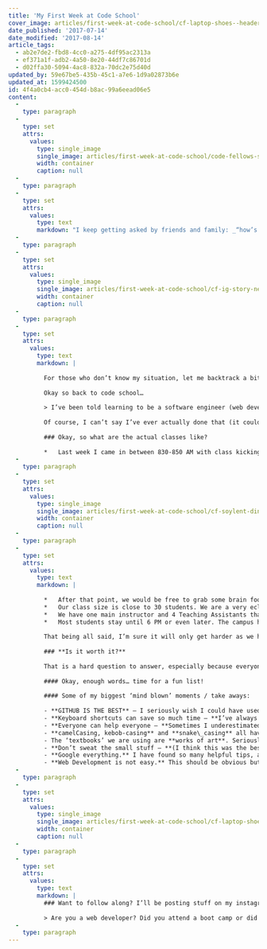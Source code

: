 ```yaml
---
title: 'My First Week at Code School'
cover_image: articles/first-week-at-code-school/cf-laptop-shoes--header.jpeg
date_published: '2017-07-14'
date_modified: '2017-08-14'
article_tags:
  - ab2e7de2-fbd8-4cc0-a275-4df95ac2313a
  - ef371a1f-adb2-4a50-8e20-44df7c86701d
  - d02ffa30-5094-4ac8-832a-70dc2e75d40d
updated_by: 59e67be5-435b-45c1-a7e6-1d9a02873b6e
updated_at: 1599424500
id: 4f4a0cb4-acc0-454d-b8ac-99a6eead06e5
content:
  -
    type: paragraph
  -
    type: set
    attrs:
      values:
        type: single_image
        single_image: articles/first-week-at-code-school/code-fellows-story-pic.jpeg
        width: container
        caption: null
  -
    type: paragraph
  -
    type: set
    attrs:
      values:
        type: text
        markdown: "I keep getting asked by friends and family: _“how’s it going?”_ and _“are you alive?”\_… well I’d say not too bad\_(Yes\_that’s\_a\_reference\_to_[_this\_video_](https://youtu.be/vm-MrkoJPC8)_)._ And because I am a web developer now (slash ‘_will be’_ in 4+ months) I figured I would write a bit on the web in a blog post to explain how my first week went."
  -
    type: paragraph
  -
    type: set
    attrs:
      values:
        type: single_image
        single_image: articles/first-week-at-code-school/cf-ig-story-needle.jpeg
        width: container
        caption: null
  -
    type: paragraph
  -
    type: set
    attrs:
      values:
        type: text
        markdown: |
          
          For those who don’t know my situation, let me backtrack a bit because I’m sure you are asking week 1 of what and who the heck are you? Well, I recently enrolled in one of those places that are all so trendy these days (a software engineer boot camp). This particular one is [Code Fellows](http://www.codefellows.com) and is located here in Seattle _(sidenote: I love their strong brand and sweet logo; go check them out!)._ I’m just a humble new student there, a decision I arrived upon after flirting around in the financial services industry, with the most recent position being an Anti-Money Laundering Investigator, since college (I graduated with a BA in Economics). That’s another tale for another time.
          
          Okay so back to code school…
          
          > I’ve been told learning to be a software engineer (web developer) from a boot camp like Code Fellows is like the age old colloquial phrase of drinking from the fire hose. Well, I disagree. I would probably say it is more like drinking from two fire hoses while standing at the bottom of a pool.
          
          Of course, I can’t say I’ve ever actually done that (it could be kinda fun, who knows) but I think you get the picture. As a student, you are soaking up vast amounts of information and a lot of knowledge specific to programming. And programming requires a thought process and endless amounts of patience, problem-solving ability and attention to detail. Not to mention the logical aspect of programming where you instruct a computer to follow your directions (aka code). Not exactly something you can pick up overnight. Hence why these coding schools are such a big thing _(Sidenote: I think trade schools or non-traditional post secondary education like these schools are really a helpful asset to any modern economy)_. Okay, so back to Code Fellows. So last week was pretty intense, I haven’t been in a formal education setting since the late 2000s when I was attending college and it has been a change in pace. On top of going back to learning in an educational setting, learning the logic to program code is difficult to grasp from a conceptual basis and is like nothing else I’ve learned previously. One example of this happened on Friday when many of us were working together on a single problem in our afternoon lab which consumed 2ish hours to solve. A single problem! Like it was one line that we were trying to debug! _(I know all my software engineer friends are now saying “Yup, Welcome to the programming world David!”_). All that to say, **yes, it is stinking hard.** It’s a totally new world with a totally new way of thinking. But I am determined to grind on and am very excited to (eventually) build some online things.
          
          ### Okay, so what are the actual classes like?
          
          *   Last week I came in between 830-850 AM with class kicking off with code review at 9 am. Code review is one of my highlights, I find it very insightful and helpful to how others have stumbled through our coding assignments. Except for the first day which was a ‘logistics’ day (aka classroom management things and making sure everyone’s computer was ready to code) where we were in the classroom all day, our time in the classroom with lectures would run until lunch at around 1230.
  -
    type: paragraph
  -
    type: set
    attrs:
      values:
        type: single_image
        single_image: articles/first-week-at-code-school/cf-soylent-dinner.jpeg
        width: container
        caption: null
  -
    type: paragraph
  -
    type: set
    attrs:
      values:
        type: text
        markdown: |
          
          *   After that point, we would be free to grab some brain food (I love my [Soylent](http://amzn.to/2fDQCDz)!) and then dig into our lab assignments. These lab assignments would take all afternoon, into the early evening. I must say, the collaborative atmosphere with a group of people brand new to a subject area like this was super helpful. And Code Fellows does a great job to facilitate this. I won’t say it’s like the blind leading the blind but it was sort of like **the half blind leading the half blind.** I like to think of it like every student at Code Fellows sort of understands a small and different piece of the giant puzzle and so when we work together to understand concepts (like Git and GitHub which a lot of us have struggled with) all our puzzle pieces can sort of fit together.
          *   Our class size is close to 30 students. We are a very eclectic group with ages ranging from recent college grad to middle aged folks with backgrounds in a ton of different fields ranging from professional divers and helicopter pilots to sales and real estate. It is cool to see so many different career paths people have taken up to this point and it was neat to see a healthy diversity of different cultures, ethnicities, and genders (yay for women in coding!).
          *   We have one main instructor and 4 Teaching Assistants that help us stumble through this web development world during our lab time and who grade our assignments.
          *   Most students stay until 6 PM or even later. The campus has a healthy amount of working spaces and fun spaces with lots of whiteboards for working out those hard problems or wire-framing. I’ve heard in the later classes we can expect to stay even later. Woohoo! #nosleepuntilgraduation
          
          That being all said, I’m sure it will only get harder as we have been prepared for week 2, which is going to be pretty wild. Week 2 is where they introduce a lot of concepts that are totally new to us. For the record we had a lot of pre-work (by a lot I mean like 50+ hours) to prepare for this course (201) and this first week has really only covered stuff from our pre-work. I also felt pretty comfortable with most of the topics we covered because I’ve been dabbling in website building (HTML and CSS) the last 6+ months or so. To be totally honest, I wasn’t really coding or even conceptually understanding what I was writing in CSS and HTML but more just adventuring around in templates and learning other things like Git and how to purchase a domain and deploy code (so pretty much all the extracurricular stuff when it comes to building a website). And that included spending hours banging my head against the wall figuring out branches, masters, forks, pull requests and trees. (Oh wait, maybe not trees. I think).
          
          ### **Is it worth it?**
          
          That is a hard question to answer, especially because everyone’s situation is different from a budget versus income standpoint so I can only answer from my perspective. So far, I think yes, it has been worth it for me. It is going to be really hard. It is going to be like a grueling marathon to finish all of the courses (201, 301 and 401) and I can’t say I’m looking forward to being uncomfortable for that long. I had a headache most nights this week and that is not fun but without pain comes not gain. I am very much looking forward to coming out of Code Fellows armed with several web languages and skills under my belt ready to take on the world and build some beautiful things online. Like I’ve hinted at, I’ve been dabbing in web development for at least six months now through countless tutorials (Codecademy, Khan Academy, etc) and YouTube videos online. There are a few concepts that I just couldn’t grasp, no matter how many dozens of YouTube videos I watched, like Git and GitHub. Then in class, with a live instructor walking us through it, answering any and all questions, I got it. Boom. Just like that. So I know I learn best in an instructor-led environment which builds well on my prior experiences adventuring around through code and building a few sites on my own.
          
          #### Okay, enough words… time for a fun list!
          
          #### Some of my biggest ‘mind blown’ moments / take aways:
          
          - **GITHUB IS THE BEST** — I seriously wish I could have used it for college papers)
          - **Keyboard shortcuts can save so much time — **I’ve always been one to try to use them but now more than ever they are crucial. I’ve learned some awesome ones. Gotta ditch that mouse!
          - **Everyone can help everyone — **Sometimes I underestimated a fellow student (Yes, I’m a terrible person sometimes) only to have them totally rock my world by debugging a crazy bug or fixing some terrible syntax. You go human you go.
          - **camelCasing, kebob-casing** and **snake\_casing** all have brilliant names.
          - The ‘textbooks’ we are using are **works of art**. Seriously if you are interested in [Javascript](http://amzn.to/2fEglft) or [HTML/CSS](http://amzn.to/2vTDD7n) check these out on amazon. They are so well designed its a joy to turn every page.
          - **Don’t sweat the small stuff — **(I think this was the best advice I heard, basically in a high-intensity program like Code Fellows you can’t expect to learn 100% of what is taught. I need to remember this every day in the coming weeks and months I think).
          - **Google everything.** I have found so many helpful tips, and tricks especially in CSS just from googling.
          - **Web Development is not easy.** This should be obvious but I am notorious for jumping way ahead of myself and after months of dabbling through HTML and CSS on my own I am very glad to be learning it from step 0. There are no shortcuts in learning something like this.
  -
    type: paragraph
  -
    type: set
    attrs:
      values:
        type: single_image
        single_image: articles/first-week-at-code-school/cf-laptop-shoes.jpeg
        width: container
        caption: null
  -
    type: paragraph
  -
    type: set
    attrs:
      values:
        type: text
        markdown: |
          ### Want to follow along? I’ll be posting stuff on my instagram story!
          
          > Are you a web developer? Did you attend a boot camp or did you take another route? Any valuable insight for a budding web developer like me? Comment below! I love to hear other’s insights.
  -
    type: paragraph
---
```

